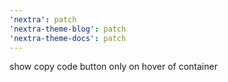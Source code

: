 ```yaml
---
'nextra': patch
'nextra-theme-blog': patch
'nextra-theme-docs': patch
---
```


show copy code button only on hover of container
